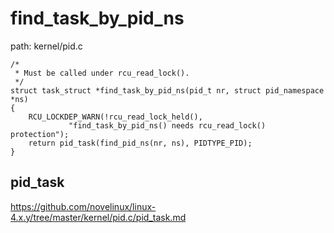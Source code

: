 find_task_by_pid_ns
========================================

path: kernel/pid.c
```
/*
 * Must be called under rcu_read_lock().
 */
struct task_struct *find_task_by_pid_ns(pid_t nr, struct pid_namespace *ns)
{
    RCU_LOCKDEP_WARN(!rcu_read_lock_held(),
             "find_task_by_pid_ns() needs rcu_read_lock() protection");
    return pid_task(find_pid_ns(nr, ns), PIDTYPE_PID);
}
```

pid_task
----------------------------------------

https://github.com/novelinux/linux-4.x.y/tree/master/kernel/pid.c/pid_task.md